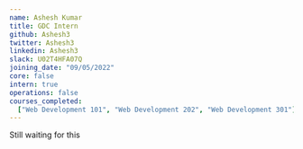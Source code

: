 ```yaml
---
name: Ashesh Kumar
title: GDC Intern
github: Ashesh3
twitter: Ashesh3
linkedin: Ashesh3
slack: U02T4HFA07Q
joining_date: "09/05/2022"
core: false
intern: true
operations: false
courses_completed:
  ["Web Development 101", "Web Development 202", "Web Development 301"]
---
```


Still waiting for this
